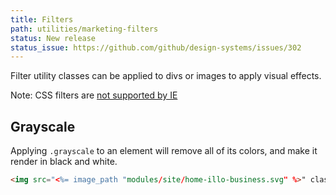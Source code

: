 ```yaml
---
title: Filters
path: utilities/marketing-filters
status: New release
status_issue: https://github.com/github/design-systems/issues/302
---
```


Filter utility classes can be applied to divs or images to apply visual effects.

<div class="flash flash-warn">
  Note: CSS filters are <a href="http://caniuse.com/#feat=css-filters">not supported by IE</a>
</div>

## Grayscale

Applying `.grayscale` to an element will remove all of its colors, and make it render in black and white.

```html
<img src="<%= image_path "modules/site/home-illo-business.svg" %>" class="img-responsive grayscale" alt="">
```
